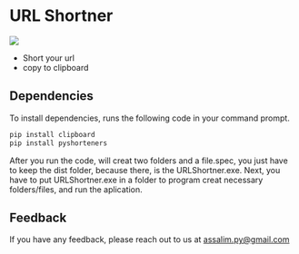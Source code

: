 # URL Shortner


![](https://img.shields.io/github/stars/JoaoAssalim/url-shortner)

- Short your url
- copy to clipboard

## Dependencies
To install dependencies, runs the following code in your command prompt.
```sh
pip install clipboard
pip install pyshorteners
```

After you run the code, will creat two folders and a file.spec, you just have to keep the dist folder, because there, is the URLShortner.exe.
Next, you have to put URLShortner.exe in a folder to program creat necessary folders/files, and run the aplication.


## Feedback

If you have any feedback, please reach out to us at assalim.py@gmail.com
